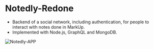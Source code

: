 # Notedly-Redone

* Backend of a social network, including authentication, for people to interact with notes done in MarkUp. 
* Implemented  with Node.js, GraphQL and MongoDB.

![Notedly-APP](https://user-images.githubusercontent.com/69171014/114129734-8f072c00-98d5-11eb-8b42-9dc4ab4254d9.png)

